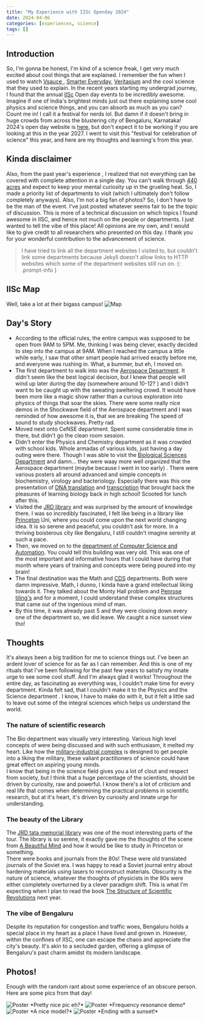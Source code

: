 ```yaml
---
title: "My Experience with IISc Openday 2024"
date: 2024-04-06 
categories: [experiences, science]
tags: []
---
```


## Introduction
So, I'm gonna be honest, I'm kind of a science freak, I get very much excited about cool things that are explained. I remember the fun when I used to watch [Vsauce ](https://www.youtube.com/@Vsauce), [Smarter Everyday](https://www.youtube.com/channel/UC6107grRI4m0o2-emgoDnAA), [Veritasium](https://www.youtube.com/channel/UCHnyfMqiRRG1u-2MsSQLbXA) and the cool science that they used to explain.
In the recent years starting my undergrad journey, I found that the annual [IISc](https://iisc.ac.in/) Open day events to be incredibly awesome. Imagine if one of India's brightest minds just out there explaining some cool physics and science things, and you can absorb as much as you can? Count me in!
I call it a festival for nerds lol. But damn if it doesn't bring in huge crowds from across the blustering city of Bengaluru, Karnataka! 2024's open day website is [here](https://openday.iisc.ac.in/index.php), but don't expect it to be working if you are looking at this in the year 2027.
I went to visit this "festival for celebration of science" this year, and here are my thoughts and learning's from this year.


## Kinda disclaimer
Also, from the past year's experience , I realized that not everything can be covered with complete attention in a single day. You can't walk through [440 acres](https://en.wikipedia.org/wiki/Indian_Institute_of_Science) and expect to keep your mental curiosity up in the grueling heat. So, I made a priority list of departments to visit (which I ultimately don't follow completely anyways). Also, I'm not a big fan of photos? So, I don't have to be the man of the event. I've just posted whatever seems fair to be the topic of discussion.
This is more of a technical discussion on which topics I found awesome in IISC, and hence not much on the people or departments. I just wanted to tell the vibe of this place! All opinions are my own, and I would like to give credit to all researchers who presented on this day. I thank you for your wonderful contribution to the advancement of science.
> I have tried to link all the department websites I visited to, but couldn't link some departments because Jekyll doesn't allow links to HTTP websites which some of the department websites still run on.
{: .prompt-info }
## IISc Map
Well, take a lot at their bigass campus!
<img src="{{site.baseurl | prepend: site.url}}/assets/img/IISc/Map_Open_Day_2024.jpg" alt="Map">

## Day's Story
* According to the official rules, the entire campus was supposed to be open from 9AM to 5PM. Me, thinking I was being clever, exactly decided to step into the campus at 9AM. When I reached the campus a little while early, I saw that other smart people had arrived exactly before me, and everyone was rushing in. What, a bummer, but eh, I moved on.
*  The first department to walk into was the [Aerospace Department](https://aero.iisc.ac.in/). It didn't seem like the best logical decision, but I knew that people will wind up later during the day (somewhere around 10-12? ) and I didn't want to be caught up with the sweating sweltering crowd. It would have been more like a magic show rather than a curious exploration into physics of things that soar the skies. There were some really nice demos in the Shockwave field of the Aerospace department and I was reminded of how awesome it is, that we are breaking The speed of sound to study shockwaves. Pretty rad.
* Moved next onto CeNSE department. Spent some considerable time in there, but didn't go the clean room session.
* Didn't enter the Physics and Chemistry department as it was crowded with school kids. Whole armadas of various kids, just having a day outing were there. Though I was able to visit the [Biological Sciences Department](https://iisc.ac.in/biological-sciences-departments/) and damn... they were waay more well organized that the Aerospace department (maybe because I went in too early) . There were various posters all around advanced and simple concepts in biochemistry, virology and bacteriology. Especially there was this one presentation of [DNA translation](https://www.nature.com/scitable/topicpage/translation-dna-to-mrna-to-protein-393/) and [transcription](https://www.nature.com/scitable/definition/transcription-dna-transcription-87/) that brought back the pleasures of learning biology back in high school! Scooted for lunch after this.
* Visited the [JRD library](https://library.iisc.ac.in/) and was surprised by the amount of knowledge there. I was so incredibly fascinated, I felt like being in a library like [Princeton](https://www.princeton.edu/) Uni, where you could come upon the next world changing idea. It is so serene and peaceful, you couldn't ask for more. In a thriving boisterous city like Bengaluru, I still couldn't imagine serenity at such a pace.
* Then, we moved on to the [department of Computer Science and Automation](https://www.csa.iisc.ac.in/). You could tell this building  was very old. This was one of the most important and informative hours that I could have during that month where years of training and concepts were being poured into my brain!
* The final destination was the Math and [CDS](https://cds.iisc.ac.in/) departments. Both were damn impressive. Math, I dunno, I kinda have a grand intellectual liking towards it. They talked about the Monty Hall problem and [Penrose tiling's](https://en.wikipedia.org/wiki/Penrose_tiling) and for a moment, I could understand these complex structures that came out of the ingenious mind of man.
* By this time, it was already past 5 and they were closing down every one of the department so, we did leave. We caught a nice sunset view tho!

## Thoughts
 It's always been a big tradition for me to science things out. I've been an ardent lover of science for as far as I can remember. And this is one of my rituals that I've been following for the past few years to satisfy my innate urge to see some cool stuff. And I'm always glad it works! 
 Throughout the entire day, as fascinating as everything was, I couldn't make time for every department. Kinda felt sad, that I couldn't make it to the Physics and the Science department . I know, I have to make do with it, but it felt a little sad to leave out some of the integral sciences which helps us understand the world.

### The nature of scientific research
 The Bio department was visually very interesting. Various high level concepts of were being discussed and with such enthusiasm, it melted my heart. Like how the [military-industrial complex](https://en.wikipedia.org/wiki/Military%E2%80%93industrial_complex) is designed to get people into a liking the military, these valiant practitioners of science could have great effect on aspiring young minds. <br>
I know that being in the science field gives you a lot of clout and respect from society, but I think that a huge percentage of the scientists, should be driven by curiosity, raw and powerful. I know there's a lot of criticism and real life that comes when determining the practical problems in scientific research, but at it's heart, it's driven by curiosity and innate urge for understanding.
### The beauty of the Library
The [JRD tata memorial library](https://library.iisc.ac.in/) was one of the most interesting parts of the tour. The library is so serene, it exactly gave me the thoughts of the scene from [A Beautiful Mind](https://www.youtube.com/watch?v=5OIUa-mxIhM) and how it would be like to study in Princeton or something. <br>
There were books and journals from the 80s! These were old translated journals of the Soviet era. I was happy to read a Soviet journal entry about hardening materials using lasers to reconstruct materials. Obscurity is the nature of science, whatever the thoughts of physicists in the 80s were either completely overturned by a clever paradigm shift. This is what I'm expecting when I plan to read the book [The Structure of Scientific Revolutions](https://en.wikipedia.org/wiki/The_Structure_of_Scientific_Revolutions) next year.
### The vibe of Bengaluru
 Despite its reputation for congestion and traffic woes, Bengaluru holds a special place in my heart as a place I have lived and grown in. However, within the confines of IISC, one can escape the chaos and appreciate the city's beauty. It's akin to a secluded garden, offering a glimpse of Bengaluru's past charm amidst its modern landscape.


## Photos!
Enough with the random rant about some experience of an obscure person. Here are some pics from that day!

<img src="{{site.baseurl | prepend: site.url}}/assets/img/IISc/Main_Building.jpg" alt="Poster">
*Pretty nice pic eh?*
<img src="{{site.baseurl | prepend: site.url}}/assets/img/IISc/Random_Pic1.jpg" alt="Poster">
*Frequency resonance demo*
<img src="{{site.baseurl | prepend: site.url}}/assets/img/IISc/Random_pic2.jpg" alt="Poster">
*A nice model?*
<img src="{{site.baseurl | prepend: site.url}}/assets/img/IISc/Sunset.jpg" alt="Poster">
*Ending with a sunset!*